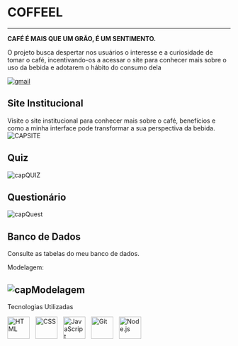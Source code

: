 # COFFEEL

---
<b>CAFÉ É MAIS QUE UM GRÃO, É UM SENTIMENTO.</b>

<p>O projeto busca despertar nos usuários o interesse e a curiosidade de tomar o café,
incentivando-os a acessar o site para conhecer mais sobre o uso da bebida e 
adotarem o hábito do consumo dela</p>

<p align="left">
    <a href="mailto:ryan.servilha@sptech.school">
        <img 
            alt="gmail" 
            title="Link para enviar um email" 
            src="https://custom-icon-badges.demolab.com/badge/-ryan.servilha@sptech.school-red?style=for-the-badge&logo=mention&logoColor=white"
        />
    </a>
</p>

## Site Institucional
Visite o site institucional para conhecer mais sobre o café, benefícios e como a minha interface pode transformar a sua perspectiva da bebida.
![CAPSITE](https://github.com/user-attachments/assets/6b20280e-782f-4f67-8543-974eef2a5223)

## Quiz
![capQUIZ](https://github.com/user-attachments/assets/53973a21-fcf4-4e4c-9bc5-6a2f2dfb6b47)

## Questionário
![capQuest](https://github.com/user-attachments/assets/357e48f7-42f4-417f-b408-bbe737d91a94)

## Banco de Dados
Consulte as tabelas do meu banco de dados.

Modelagem:
## ![capModelagem](https://github.com/user-attachments/assets/12fc3760-190c-4378-8941-af60380d61b6)

 
 Tecnologias Utilizadas

<img 
    align="left" 
    alt="HTML"
    title="HTML" 
    width="50px" 
    style="padding-right: 10px;" 
    src="https://cdn.jsdelivr.net/gh/devicons/devicon@latest/icons/html5/html5-original.svg" 
/>
<img 
    align="left" 
    alt="CSS" 
    title="CSS"
    width="50px" 
    style="padding-right: 10px;" 
    src="https://cdn.jsdelivr.net/gh/devicons/devicon@latest/icons/css3/css3-original.svg" 
/>
<img 
    align="left" 
    alt="JavaScript" 
    title="JavaScript"
    width="50px" 
    style="padding-right: 10px;" 
    src="https://cdn.jsdelivr.net/gh/devicons/devicon@latest/icons/javascript/javascript-original.svg" 
/>
<img 
    align="left" 
    alt="Git" 
    title="Git"
    width="50px" 
    style="padding-right: 10px;" 
    src="https://cdn.jsdelivr.net/gh/devicons/devicon@latest/icons/git/git-original.svg" 
/>
<img 
    align="left" 
    alt="Node.js" 
    title="Node.js"
    width="50px" 
    style="padding-right: 10px;" 
    src="https://cdn.jsdelivr.net/gh/devicons/devicon@latest/icons/nodejs/nodejs-original.svg" 
/>
<br><br>
</div>

</div>

